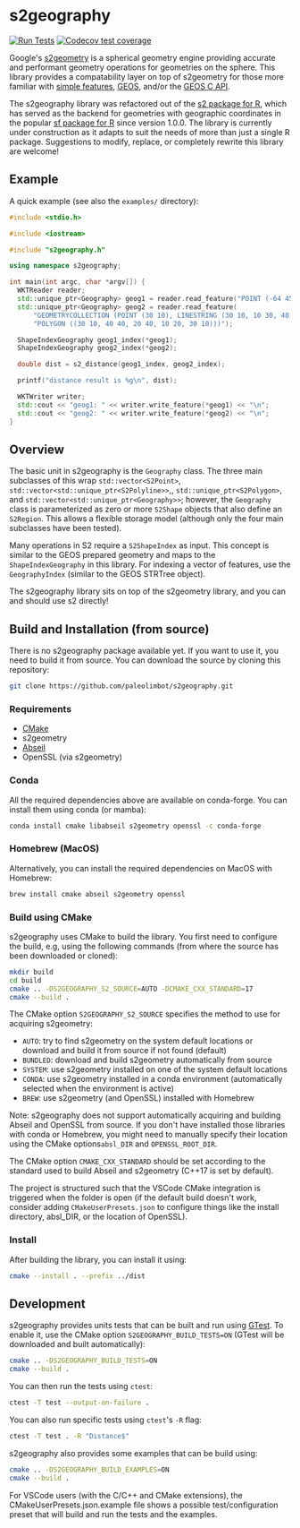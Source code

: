 
# s2geography

[![Run Tests](https://github.com/paleolimbot/s2geography/actions/workflows/build-and-run.yaml/badge.svg)](https://github.com/paleolimbot/s2geography/actions/workflows/build-and-run.yaml)
[![Codecov test coverage](https://codecov.io/gh/paleolimbot/s2geography/branch/master/graph/badge.svg)](https://app.codecov.io/gh/paleolimbot/s2geography?branch=master)

Google's [s2geometry](https://github.com/google/s2geometry) is a spherical geometry engine providing accurate and performant geometry operations for geometries on the sphere. This library provides a compatability layer on top of s2geometry for those more familiar with [simple features](https://en.wikipedia.org/wiki/Simple_Features), [GEOS](https://libgeos.org), and/or the [GEOS C API](https://libgeos.org/doxygen/geos__c_8h.html).

The s2geography library was refactored out of the [s2 package for R](https://github.com/r-spatial/s2), which has served as the backend for geometries with geographic coordinates in the popular [sf package for R](https://github.com/r-spatial/sf) since version 1.0.0. The library is currently under construction as it adapts to suit the needs of more than just a single R package. Suggestions to modify, replace, or completely rewrite this library are welcome!

## Example

A quick example (see also the `examples/` directory):

```cpp
#include <stdio.h>

#include <iostream>

#include "s2geography.h"

using namespace s2geography;

int main(int argc, char *argv[]) {
  WKTReader reader;
  std::unique_ptr<Geography> geog1 = reader.read_feature("POINT (-64 45)");
  std::unique_ptr<Geography> geog2 = reader.read_feature(
      "GEOMETRYCOLLECTION (POINT (30 10), LINESTRING (30 10, 10 30, 40 40), "
      "POLYGON ((30 10, 40 40, 20 40, 10 20, 30 10)))");

  ShapeIndexGeography geog1_index(*geog1);
  ShapeIndexGeography geog2_index(*geog2);

  double dist = s2_distance(geog1_index, geog2_index);

  printf("distance result is %g\n", dist);

  WKTWriter writer;
  std::cout << "geog1: " << writer.write_feature(*geog1) << "\n";
  std::cout << "geog2: " << writer.write_feature(*geog2) << "\n";
}
```

## Overview

The basic unit in s2geography is the `Geography` class. The three main subclasses of this wrap `std::vector<S2Point>`, `std::vector<std::unique_ptr<S2Polyline>>`,, `std::unique_ptr<S2Polygon>`, and `std::vector<std::unique_ptr<Geography>>`; however, the `Geography` class is parameterized as zero or more `S2Shape` objects that also define an `S2Region`. This allows a flexible storage model (although only the four main subclasses have been tested).

Many operations in S2 require a `S2ShapeIndex` as input. This concept is similar to the GEOS prepared geometry and maps to the `ShapeIndexGeography` in this library. For indexing a vector of features, use the `GeographyIndex` (similar to the GEOS STRTree object).

The s2geography library sits on top of the s2geometry library, and you can and should use s2 directly!

## Build and Installation (from source)

There is no s2geography package available yet. If you want to use it, you need to build it from source. You can download the source by cloning this repository:

```bash
git clone https://github.com/paleolimbot/s2geography.git
```

### Requirements

- [CMake](https://cmake.org/)
- s2geometry
- [Abseil](https://github.com/abseil/abseil-cpp)
- OpenSSL (via s2geometry)

### Conda

All the required dependencies above are available on conda-forge. You can install them using conda (or mamba):

```bash
conda install cmake libabseil s2geometry openssl -c conda-forge
```

### Homebrew (MacOS)

Alternatively, you can install the required dependencies on MacOS with Homebrew:

``` bash
brew install cmake abseil s2geometry openssl
```

### Build using CMake

s2geography uses CMake to build the library. You first need to configure the build, e.g, using the following commands (from where the source has been downloaded or cloned):

```bash
mkdir build
cd build
cmake .. -DS2GEOGRAPHY_S2_SOURCE=AUTO -DCMAKE_CXX_STANDARD=17
cmake --build .
```

The CMake option `S2GEOGRAPHY_S2_SOURCE` specifies the method to use for acquiring s2geometry:

- `AUTO`: try to find s2geometry on the system default locations or download and build it from source if not found (default)
- `BUNDLED`: download and build s2geometry automatically from source
- `SYSTEM`: use s2geometry installed on one of the system default locations
- `CONDA`: use s2geometry installed in a conda environment (automatically selected when the environment is active)
- `BREW`: use s2geometry (and OpenSSL) installed with Homebrew

Note: s2geography does not support automatically acquiring and building Abseil and OpenSSL from source. If you don't have installed those libraries with conda or Homebrew, you might need to manually specify their location using the CMake options`absl_DIR` and `OPENSSL_ROOT_DIR`.

The CMake option `CMAKE_CXX_STANDARD` should be set according to the standard used to build Abseil and s2geometry (C++17 is set by default). 

The project is structured such that the VSCode CMake integration is triggered when the folder is open (if the default build doesn't work, consider adding `CMakeUserPresets.json` to configure things like the install directory, absl_DIR, or the location of OpenSSL).

### Install

After building the library, you can install it using:

```bash
cmake --install . --prefix ../dist
```

## Development

s2geography provides units tests that can be built and run using [GTest](https://github.com/google/googletest). To enable it, use the CMake option `S2GEOGRAPHY_BUILD_TESTS=ON` (GTest will be downloaded and built automatically):

```bash
cmake .. -DS2GEOGRAPHY_BUILD_TESTS=ON
cmake --build .
```

You can then run the tests using `ctest`:

```bash
ctest -T test --output-on-failure .
```

You can also run specific tests using `ctest`'s `-R` flag:

```bash
ctest -T test . -R "Distance$"
```

s2geography also provides some examples that can be build using:

```bash
cmake .. -DS2GEOGRAPHY_BUILD_EXAMPLES=ON
cmake --build .
```

For VSCode users (with the C/C++ and CMake extensions), the CMakeUserPresets.json.example file shows a possible test/configuration preset that will build and run the tests and the examples.
